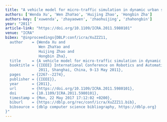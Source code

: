 ```yaml
---
title: "A vehicle model for micro-traffic simulation in dynamic urban scenarios"
authors: ['Wenda Xu', 'Wen ZhaYao', 'Huijing Zhao', 'Hongbin Zha']
authors-key: ['xuwenda', 'zhayaowen', 'zhaohuijing', 'zhahongbin']
year: "2011"
article-link: "https://doi.org/10.1109/ICRA.2011.5980101"
venue: "ICRA"
bibex: "@inproceedings{DBLP:conf/icra/XuZZZ11,
  author    = {Wenda Xu and
               Wen ZhaYao and
               Huijing Zhao and
               Hongbin Zha},
  title     = {A vehicle model for micro-traffic simulation in dynamic urban scenarios},
  booktitle = {{IEEE} International Conference on Robotics and Automation, {ICRA}
               2011, Shanghai, China, 9-13 May 2011},
  pages     = {2267--2274},
  publisher = {{IEEE}},
  year      = {2011},
  url       = {https://doi.org/10.1109/ICRA.2011.5980101},
  doi       = {10.1109/ICRA.2011.5980101},
  timestamp = {Mon, 22 May 2017 17:12:02 +0200},
  biburl    = {https://dblp.org/rec/conf/icra/XuZZZ11.bib},
  bibsource = {dblp computer science bibliography, https://dblp.org}
}"
---
```

